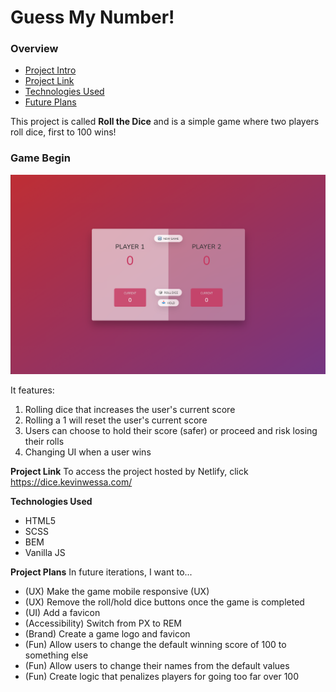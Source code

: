 # Guess My Number!

### Overview

- [Project Intro](#intro)
- [Project Link](#link)
- [Technologies Used](#technologies)
- [Future Plans](#plans)

<a name="intro"></a>

This project is called **Roll the Dice** and is a simple game where two players roll dice, first to 100 wins!

### Game Begin

![Project Image](/images/game-screenshot.png)

It features:

1. Rolling dice that increases the user's current score
2. Rolling a 1 will reset the user's current score
3. Users can choose to hold their score (safer) or proceed and risk losing their rolls
4. Changing UI when a user wins

**Project Link**
<a name="link"></a>
To access the project hosted by Netlify, click https://dice.kevinwessa.com/

**Technologies Used**
<a name="technologies"></a>

- HTML5
- SCSS
- BEM
- Vanilla JS

**Project Plans**
<a name="plans"></a>
In future iterations, I want to...

- (UX) Make the game mobile responsive (UX)
- (UX) Remove the roll/hold dice buttons once the game is completed
- (UI) Add a favicon
- (Accessibility) Switch from PX to REM
- (Brand) Create a game logo and favicon
- (Fun) Allow users to change the default winning score of 100 to something else
- (Fun) Allow users to change their names from the default values
- (Fun) Create logic that penalizes players for going too far over 100
